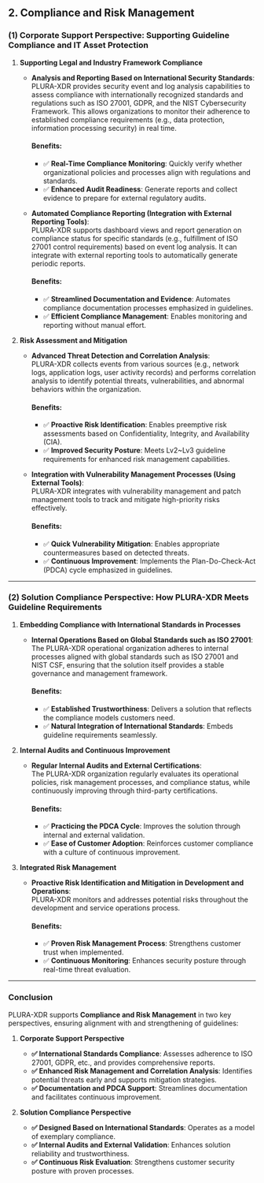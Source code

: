 ## **2. Compliance and Risk Management**

### **(1) Corporate Support Perspective: Supporting Guideline Compliance and IT Asset Protection**

1. **Supporting Legal and Industry Framework Compliance**  
   - **Analysis and Reporting Based on International Security Standards**:  
     PLURA-XDR provides security event and log analysis capabilities to assess compliance with internationally recognized standards and regulations such as ISO 27001, GDPR, and the NIST Cybersecurity Framework. This allows organizations to monitor their adherence to established compliance requirements (e.g., data protection, information processing security) in real time.  

     #### Benefits:
     - ✅ **Real-Time Compliance Monitoring**: Quickly verify whether organizational policies and processes align with regulations and standards.  
     - ✅ **Enhanced Audit Readiness**: Generate reports and collect evidence to prepare for external regulatory audits.  

   - **Automated Compliance Reporting (Integration with External Reporting Tools)**:  
     PLURA-XDR supports dashboard views and report generation on compliance status for specific standards (e.g., fulfillment of ISO 27001 control requirements) based on event log analysis. It can integrate with external reporting tools to automatically generate periodic reports.  

     #### Benefits:
     - ✅ **Streamlined Documentation and Evidence**: Automates compliance documentation processes emphasized in guidelines.  
     - ✅ **Efficient Compliance Management**: Enables monitoring and reporting without manual effort.  

2. **Risk Assessment and Mitigation**  
   - **Advanced Threat Detection and Correlation Analysis**:  
     PLURA-XDR collects events from various sources (e.g., network logs, application logs, user activity records) and performs correlation analysis to identify potential threats, vulnerabilities, and abnormal behaviors within the organization.  

     #### Benefits:
     - ✅ **Proactive Risk Identification**: Enables preemptive risk assessments based on Confidentiality, Integrity, and Availability (CIA).  
     - ✅ **Improved Security Posture**: Meets Lv2~Lv3 guideline requirements for enhanced risk management capabilities.  

   - **Integration with Vulnerability Management Processes (Using External Tools)**:  
     PLURA-XDR integrates with vulnerability management and patch management tools to track and mitigate high-priority risks effectively.  

     #### Benefits:
     - ✅ **Quick Vulnerability Mitigation**: Enables appropriate countermeasures based on detected threats.  
     - ✅ **Continuous Improvement**: Implements the Plan-Do-Check-Act (PDCA) cycle emphasized in guidelines.  

---

### **(2) Solution Compliance Perspective: How PLURA-XDR Meets Guideline Requirements**

1. **Embedding Compliance with International Standards in Processes**  
   - **Internal Operations Based on Global Standards such as ISO 27001**:  
     The PLURA-XDR operational organization adheres to internal processes aligned with global standards such as ISO 27001 and NIST CSF, ensuring that the solution itself provides a stable governance and management framework.  

     #### Benefits:
     - ✅ **Established Trustworthiness**: Delivers a solution that reflects the compliance models customers need.  
     - ✅ **Natural Integration of International Standards**: Embeds guideline requirements seamlessly.  

2. **Internal Audits and Continuous Improvement**  
   - **Regular Internal Audits and External Certifications**:  
     The PLURA-XDR organization regularly evaluates its operational policies, risk management processes, and compliance status, while continuously improving through third-party certifications.  

     #### Benefits:
     - ✅ **Practicing the PDCA Cycle**: Improves the solution through internal and external validation.  
     - ✅ **Ease of Customer Adoption**: Reinforces customer compliance with a culture of continuous improvement.  

3. **Integrated Risk Management**  
   - **Proactive Risk Identification and Mitigation in Development and Operations**:  
     PLURA-XDR monitors and addresses potential risks throughout the development and service operations process.  

     #### Benefits:
     - ✅ **Proven Risk Management Process**: Strengthens customer trust when implemented.  
     - ✅ **Continuous Monitoring**: Enhances security posture through real-time threat evaluation.  

---

### **Conclusion**

PLURA-XDR supports **Compliance and Risk Management** in two key perspectives, ensuring alignment with and strengthening of guidelines:

1. **Corporate Support Perspective**  
   - **✅ International Standards Compliance**: Assesses adherence to ISO 27001, GDPR, etc., and provides comprehensive reports.  
   - **✅ Enhanced Risk Management and Correlation Analysis**: Identifies potential threats early and supports mitigation strategies.  
   - **✅ Documentation and PDCA Support**: Streamlines documentation and facilitates continuous improvement.  

2. **Solution Compliance Perspective**  
   - **✅ Designed Based on International Standards**: Operates as a model of exemplary compliance.  
   - **✅ Internal Audits and External Validation**: Enhances solution reliability and trustworthiness.  
   - **✅ Continuous Risk Evaluation**: Strengthens customer security posture with proven processes.  
